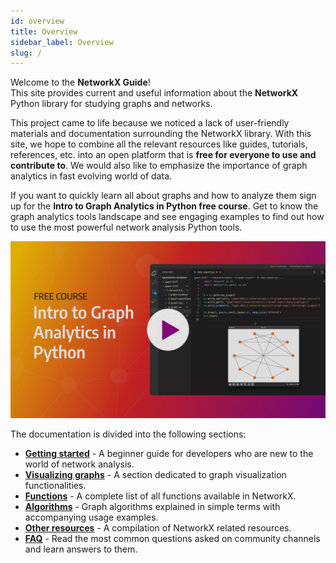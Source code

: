 ```yaml
---
id: overview
title: Overview
sidebar_label: Overview
slug: /
---
```

<!-- import CtaButton from "@site/src/components/cta-button/cta-button"; -->

Welcome to the **NetworkX Guide**!  
This site provides current and useful information about the **NetworkX** Python library for studying graphs and networks.  

This project came to life because we noticed a lack of user-friendly materials and documentation surrounding the NetworkX library.
With this site, we hope to combine all the relevant resources like guides, tutorials, references, etc. into an open platform that is **free for everyone to use and contribute to**. We would also like to emphasize the importance of graph analytics in fast evolving world of data.

If you want to quickly learn all about graphs and how to analyze them sign up for the **Intro to Graph Analytics in Python free course**. Get to know the graph analytics tools landscape and see engaging examples to find out how to use the most powerful network analysis Python tools.

[![free-course-intro-to-graph-analytics](../static/img/free-course-intro-to-graph-analytics.jpg)](https://memgr.ph/intro-to-graph-analytics-in-python "Intro to Graph Analytics in Python Course")

<!-- <CtaButton title="Sign up for the course" url="https://memgr.ph/intro-to-graph-analytics-in-python"></CtaButton> -->

The documentation is divided into the following sections:
* **[Getting started](/getting-started)** - A beginner guide for developers who are new to the world of network analysis.
* **[Visualizing graphs](/visualization)** - A section dedicated to graph visualization functionalities. 
* **[Functions](/functions)** - A complete list of all functions available in NetworkX.
* **[Algorithms](/algorithms)** - Graph algorithms explained in simple terms with accompanying usage examples. 
* **[Other resources](/other-resources)** - A compilation of NetworkX related resources. 
* **[FAQ](/faq)** - Read the most common questions asked on community channels and learn answers to them.




